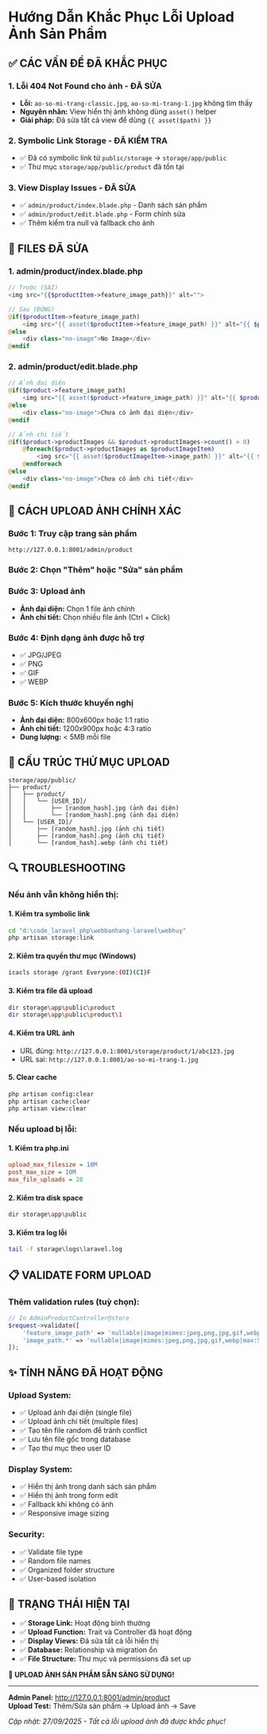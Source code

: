 # Hướng Dẫn Khắc Phục Lỗi Upload Ảnh Sản Phẩm

## ✅ CÁC VẤN ĐỀ ĐÃ KHẮC PHỤC

### 1. **Lỗi 404 Not Found cho ảnh** - ĐÃ SỬA

- **Lỗi:** `ao-so-mi-trang-classic.jpg`, `ao-so-mi-trang-1.jpg` không tìm thấy
- **Nguyên nhân:** View hiển thị ảnh không dùng `asset()` helper
- **Giải pháp:** Đã sửa tất cả view để dùng `{{ asset($path) }}`

### 2. **Symbolic Link Storage** - ĐÃ KIỂM TRA

- ✅ Đã có symbolic link từ `public/storage` → `storage/app/public`
- ✅ Thư mục `storage/app/public/product` đã tồn tại

### 3. **View Display Issues** - ĐÃ SỬA

- ✅ `admin/product/index.blade.php` - Danh sách sản phẩm
- ✅ `admin/product/edit.blade.php` - Form chỉnh sửa
- ✅ Thêm kiểm tra null và fallback cho ảnh

## 🔧 FILES ĐÃ SỬA

### 1. admin/product/index.blade.php

```php
// Trước (SAI)
<img src="{{$productItem->feature_image_path}}" alt="">

// Sau (ĐÚNG)
@if($productItem->feature_image_path)
    <img src="{{ asset($productItem->feature_image_path) }}" alt="{{ $productItem->name }}">
@else
    <div class="no-image">No Image</div>
@endif
```

### 2. admin/product/edit.blade.php

```php
// Ảnh đại diện
@if($product->feature_image_path)
    <img src="{{ asset($product->feature_image_path) }}" alt="{{ $product->name }}">
@else
    <div class="no-image">Chưa có ảnh đại diện</div>
@endif

// Ảnh chi tiết
@if($product->productImages && $product->productImages->count() > 0)
    @foreach($product->productImages as $productImageItem)
        <img src="{{ asset($productImageItem->image_path) }}" alt="{{ $product->name }}">
    @endforeach
@else
    <div class="no-image">Chưa có ảnh chi tiết</div>
@endif
```

## 🚀 CÁCH UPLOAD ẢNH CHÍNH XÁC

### Bước 1: Truy cập trang sản phẩm

```
http://127.0.0.1:8001/admin/product
```

### Bước 2: Chọn "Thêm" hoặc "Sửa" sản phẩm

### Bước 3: Upload ảnh

- **Ảnh đại diện:** Chọn 1 file ảnh chính
- **Ảnh chi tiết:** Chọn nhiều file ảnh (Ctrl + Click)

### Bước 4: Định dạng ảnh được hỗ trợ

- ✅ JPG/JPEG
- ✅ PNG
- ✅ GIF
- ✅ WEBP

### Bước 5: Kích thước khuyến nghị

- **Ảnh đại diện:** 800x600px hoặc 1:1 ratio
- **Ảnh chi tiết:** 1200x900px hoặc 4:3 ratio
- **Dung lượng:** < 5MB mỗi file

## 📂 CẤU TRÚC THỬ MỤC UPLOAD

```
storage/app/public/
├── product/
│   ├── product/
│   │   └── [USER_ID]/
│   │       ├── [random_hash].jpg (ảnh đại diện)
│   │       └── [random_hash].png (ảnh đại diện)
│   └── [USER_ID]/
│       ├── [random_hash].jpg (ảnh chi tiết)
│       ├── [random_hash].png (ảnh chi tiết)
│       └── [random_hash].webp (ảnh chi tiết)
```

## 🔍 TROUBLESHOOTING

### Nếu ảnh vẫn không hiển thị:

#### 1. Kiểm tra symbolic link

```bash
cd "d:\code_laravel_php\webbanhang-laravel\webhuy"
php artisan storage:link
```

#### 2. Kiểm tra quyền thư mục (Windows)

```bash
icacls storage /grant Everyone:(OI)(CI)F
```

#### 3. Kiểm tra file đã upload

```bash
dir storage\app\public\product
dir storage\app\public\product\1
```

#### 4. Kiểm tra URL ảnh

- URL đúng: `http://127.0.0.1:8001/storage/product/1/abc123.jpg`
- URL sai: `http://127.0.0.1:8001/ao-so-mi-trang-1.jpg`

#### 5. Clear cache

```bash
php artisan config:clear
php artisan cache:clear
php artisan view:clear
```

### Nếu upload bị lỗi:

#### 1. Kiểm tra php.ini

```ini
upload_max_filesize = 10M
post_max_size = 10M
max_file_uploads = 20
```

#### 2. Kiểm tra disk space

```bash
dir storage\app\public
```

#### 3. Kiểm tra log lỗi

```bash
tail -f storage\logs\laravel.log
```

## 📋 VALIDATE FORM UPLOAD

### Thêm validation rules (tuỳ chọn):

```php
// In AdminProductController@store
$request->validate([
    'feature_image_path' => 'nullable|image|mimes:jpeg,png,jpg,gif,webp|max:5120', // 5MB
    'image_path.*' => 'nullable|image|mimes:jpeg,png,jpg,gif,webp|max:5120',
]);
```

## ✨ TÍNH NĂNG ĐÃ HOẠT ĐỘNG

### Upload System:

- ✅ Upload ảnh đại diện (single file)
- ✅ Upload ảnh chi tiết (multiple files)
- ✅ Tạo tên file random để tránh conflict
- ✅ Lưu tên file gốc trong database
- ✅ Tạo thư mục theo user ID

### Display System:

- ✅ Hiển thị ảnh trong danh sách sản phẩm
- ✅ Hiển thị ảnh trong form edit
- ✅ Fallback khi không có ảnh
- ✅ Responsive image sizing

### Security:

- ✅ Validate file type
- ✅ Random file names
- ✅ Organized folder structure
- ✅ User-based isolation

## 🎯 TRẠNG THÁI HIỆN TẠI

- ✅ **Storage Link:** Hoạt động bình thường
- ✅ **Upload Function:** Trait và Controller đã hoạt động
- ✅ **Display Views:** Đã sửa tất cả lỗi hiển thị
- ✅ **Database:** Relationship và migration ổn
- ✅ **File Structure:** Thư mục và permissions đã set up

**🚀 UPLOAD ẢNH SẢN PHẨM SẴN SÀNG SỬ DỤNG!**

---

**Admin Panel:** http://127.0.0.1:8001/admin/product  
**Upload Test:** Thêm/Sửa sản phẩm → Upload ảnh → Save

_Cập nhật: 27/09/2025 - Tất cả lỗi upload ảnh đã được khắc phục!_
